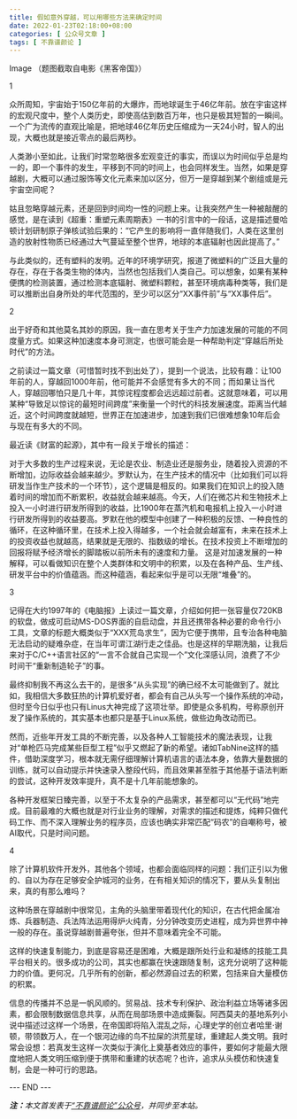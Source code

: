 ```yaml
---
title: 假如意外穿越，可以用哪些方法来确定时间
date: 2022-01-23T02:18:00+08:00
categories: [ 公众号文章 ]
tags: [ 不靠谱颜论 ]
---
```


Image
（题图截取自电影《黑客帝国》）

1

众所周知，宇宙始于150亿年前的大爆炸，而地球诞生于46亿年前。放在宇宙这样的宏观尺度中，整个人类历史，即使高估到数百万年，也只是极其短暂的一瞬间。一个广为流传的直观比喻是，把地球46亿年历史压缩成为一天24小时，智人的出现，大概也就是接近零点的最后两秒。

人类渺小至如此，让我们时常忽略很多宏观变迁的事实，而误以为时间似乎总是均一的，即一个事件的发生，平移到不同的时间上，也会同样发生。当然，如果是穿越剧，大概可以通过服饰等文化元素来加以区分，但万一是穿越到某个剧组或是元宇宙空间呢？

姑且忽略穿越元素，还是回到时间均一性的问题上来。让我突然产生一种被敲醒的感觉，是在读到《超重：重塑元素周期表》一书的引言中的一段话，这是描述曼哈顿计划研制原子弹核试验后果的：“它产生的影响将一直伴随我们，人类在这里创造的放射性物质已经通过大气蔓延至整个世界，地球的本底辐射也因此提高了。”

与此类似的，还有塑料的发明。近年的环境学研究，报道了微塑料的广泛且大量的存在，存在于各类生物的体内，当然也包括我们人类自己。可以想象，如果有某种便携的检测装置，通过检测本底辐射、微塑料颗粒，甚至环境病毒种类等，我们是可以推断出自身所处的年代范围的，至少可以区分“XX事件前”与“XX事件后”。

2

出于好奇和其他莫名其妙的原因，我一直在思考关于生产力加速发展的可能的不同度量方式。如果这种加速度本身可测定，也很可能会是一种帮助判定“穿越后所处时代”的方法。

之前读过一篇文章（可惜暂时找不到出处了），提到一个说法，比较有趣：让100年前的人，穿越回1000年前，他可能并不会感觉有多大的不同；而如果让当代人，穿越回哪怕只是几十年，其惊诧程度都会远远超过前者。这就意味着，可以用某种“导致足以惊诧的最短时间跨度”来衡量一个时代的科技发展速度。距离当代越近，这个时间跨度就越短，世界正在加速进步，加速到我们已很难想象10年后会与现在有多大的不同。

最近读《财富的起源》，其中有一段关于增长的描述：

对于大多数的生产过程来说，无论是农业、制造业还是服务业，随着投入资源的不断增加，边际收益会越来越少。罗默认为，在生产技术的情况中（比如我们可以将研发当作生产技术的一个环节），这个逻辑是相反的。如果我们在知识上的投入随着时间的增加而不断累积，收益就会越来越高。今天，人们在微芯片和生物技术上投入一小时进行研发所得到的收益，比1900年在蒸汽机和电报机上投入一小时进行研发所得到的收益要高。罗默在他的模型中创建了一种积极的反馈、一种良性的循环，在这种循环里，在技术上投入得越多，一个社会就会越富有，未来在技术上的投资收益也就越高，结果就是无限的、指数级的增长。在技术投资上不断增加的回报将赋予经济增长的脚踏板以前所未有的速度和力量。
这是对加速发展的一种解释，可以看做知识在整个人类群体和文明中的积累，以及在各种产品、生产线、研发平台中的价值蕴涵。而这种蕴涵，看起来似乎是可以无限“堆叠”的。

3

记得在大约1997年的《电脑报》上读过一篇文章，介绍如何把一张容量仅720KB的软盘，做成可启动MS-DOS界面的自启动盘，并且还携带各种必要的命令行小工具，文章的标题大概类似于“XXX荒岛求生”，因为它便于携带，且专治各种电脑无法启动的疑难杂症，在当年可谓江湖行走之佳品。也是这样的早期洗脑，让我后来对于C/C++语言社区的“一言不合就自己实现一个”文化深感认同，浪费了不少时间干“重新制造轮子”的事。

最终抑制我不再这么去干的，是很多“从头实现”的确已经不太可能做到了。就比如，我相信大多数狂热的计算机爱好者，都会有自己从头写一个操作系统的冲动，但时至今日似乎也只有Linus大神完成了这项壮举。即使是众多机构，号称原创开发了操作系统的，其实基本也都只是基于Linux系统，做些边角改动而已。

然而，近些年开发工具的不断完善，以及各种人工智能技术的魔法表现，让我对“单枪匹马完成某些巨型工程”似乎又燃起了新的希望。诸如TabNine这样的插件，借助深度学习，根本就无需仔细理解计算机语言的语法本身，依靠大量数据的训练，就可以自动提示并快速录入整段代码，而且效果甚至胜于其他基于语法判断的尝试，这种开发效率提升，真不是十几年前能想象的。

各种开发框架日臻完善，以至于不太复杂的产品需求，甚至都可以“无代码”地完成。目前最难的大概也就是对行业业务的理解，对需求的描述和提炼，纯粹只做代码工作、而不深入理解业务的程序员，应该也确实非常匹配“码农”的自嘲称号，被AI取代，只是时间问题。

4

除了计算机软件开发外，其他各个领域，也都会面临同样的问题：我们正引以为傲的、自以为存在足够安全护城河的业务，在有相关知识的情况下，要从头复制出来，真的有那么难吗？

这种场景在穿越剧中很常见，主角的头脑里带着现代化的知识，在古代把金属冶炼、兵器制造、兵法阵法运用得炉火纯青，分分钟改变历史进程，成为异世界中神一般的存在。虽说穿越剧普遍夸张，但并不意味着完全不可能。

这样的快速复制能力，到底是容易还是困难，大概是跟所处行业和凝练的技能工具平台相关的。很多成功的公司，其实也都赢在快速跟随复制，这充分说明了这种能力的价值。更何况，几乎所有的创新，都必然源自过去的积累，包括来自大量模仿的积累。

信息的传播并不总是一帆风顺的。贸易战、技术专利保护、政治利益立场等诸多因素，都会限制数据信息共享，从而在局部场景中造成撕裂。阿西莫夫的基地系列小说中描述过这样一个场景，在帝国即将陷入混乱之际，心理史学的创立者哈里·谢顿，带领数万人，在一个银河边缘的鸟不拉屎的洪荒星球，重建起人类文明。我时常会设想：若真发生这样一次类似于演化上奠基者效应的事件，要如何才能最大限度地把人类文明压缩到便于携带和重建的状态呢？也许，追求从头模仿和快速复制，会是一种可行的思路。

<div class="p-5 text-center">--- END ---</div>

<i><b>注：</b>本文首发表于[“不靠谱颜论”公众号](https://mp.weixin.qq.com/s/mrZUh8-JQI-nezUJyuyKdQ)，并同步至本站。</i>
